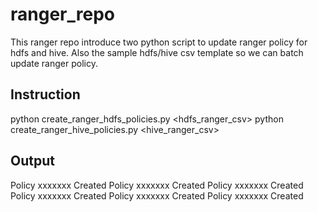 # ranger_repo
This ranger repo introduce two python script to update ranger policy for hdfs and hive. Also the sample hdfs/hive csv template so we can batch update ranger policy.

Instruction
-----------------------------------------------------------------------------------------------------------------------------------------------------------
python create_ranger_hdfs_policies.py <hdfs_ranger_csv> <ranger server> <ranger port> <prefix of ranger repository>
python create_ranger_hive_policies.py <hive_ranger_csv> <ranger server> <ranger port> <prefix of ranger repository>

Output
---------------------------------------------------------------------------------------------------------------------------------------------------------
Policy xxxxxxx Created
Policy xxxxxxx Created
Policy xxxxxxx Created
Policy xxxxxxx Created
Policy xxxxxxx Created
Policy xxxxxxx Created

